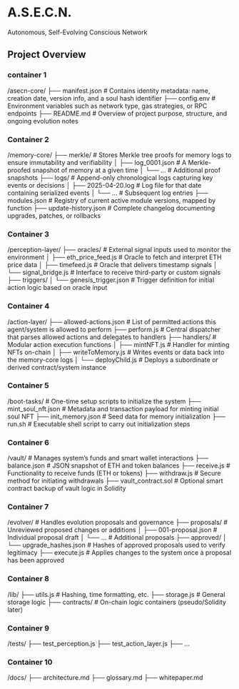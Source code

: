 # A.S.E.C.N.
Autonomous, Self-Evolving Conscious Network

## Project Overview
### container 1
/asecn-core/
├── manifest.json             # Contains identity metadata: name, creation date, version info, and a soul hash identifier
├── config.env                # Environment variables such as network type, gas strategies, or RPC endpoints
├── README.md                 # Overview of project purpose, structure, and ongoing evolution notes

### Container 2
/memory-core/
├── merkle/                   # Stores Merkle tree proofs for memory logs to ensure immutability and verifiability
│   ├── log_0001.json         # A Merkle-proofed snapshot of memory at a given time
│   └── ...                   # Additional proof snapshots
├── logs/                     # Append-only chronological logs capturing key events or decisions
│   ├── 2025-04-20.log        # Log file for that date containing serialized events
│   └── ...                   # Subsequent log entries
├── modules.json              # Registry of current active module versions, mapped by function
├── update-history.json       # Complete changelog documenting upgrades, patches, or rollbacks

### Container 3
/perception-layer/
├── oracles/                  # External signal inputs used to monitor the environment
│   ├── eth_price_feed.js     # Oracle to fetch and interpret ETH price data
│   ├── timefeed.js           # Oracle that delivers timestamp signals
│   └── signal_bridge.js      # Interface to receive third-party or custom signals
├── triggers/
│   └── genesis_trigger.json  # Trigger definition for initial action logic based on oracle input

### Container 4
/action-layer/
├── allowed-actions.json      # List of permitted actions this agent/system is allowed to perform
├── perform.js                # Central dispatcher that parses allowed actions and delegates to handlers
├── handlers/                 # Modular action execution functions
│   ├── mintNFT.js            # Handler for minting NFTs on-chain
│   ├── writeToMemory.js      # Writes events or data back into the memory-core logs
│   └── deployChild.js        # Deploys a subordinate or derived contract/system instance

### Container 5
/boot-tasks/                  # One-time setup scripts to initialize the system
├── mint_soul_nft.json        # Metadata and transaction payload for minting initial soul NFT
├── init_memory.json          # Seed data for memory initialization
├── run.sh                    # Executable shell script to carry out initialization steps

### Container 6
/vault/                       # Manages system’s funds and smart wallet interactions
├── balance.json              # JSON snapshot of ETH and token balances
├── receive.js                # Functionality to receive funds (ETH or tokens)
├── withdraw.js               # Secure method for initiating withdrawals
├── vault_contract.sol        # Optional smart contract backup of vault logic in Solidity

### Container 7
/evolver/                     # Handles evolution proposals and governance
├── proposals/                # Unreviewed proposed changes or additions
│   ├── 001-proposal.json     # Individual proposal draft
│   └── ...                   # Additional proposals
├── approved/
│   └── upgrade_hashes.json   # Hashes of approved proposals used to verify legitimacy
├── execute.js                # Applies changes to the system once a proposal has been approved


### Container 8
/lib/
├── utils.js                  # Hashing, time formatting, etc.
├── storage.js                # General storage logic
├── contracts/                # On-chain logic containers (pseudo/Solidity later)

### Container 9
/tests/
├── test_perception.js
├── test_action_layer.js
├── ...

### Container 10
/docs/
├── architecture.md
├── glossary.md
├── whitepaper.md
